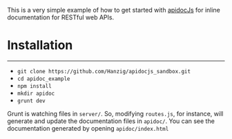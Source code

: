 This is a very simple example of how to get started with <a href="http://apidocjs.com/" target="_blank">apidocJs</a> for inline documentation for RESTful web APIs.

Installation
============
---

* `git clone https://github.com/Hanzig/apidocjs_sandbox.git`
* `cd apidoc_example`
* `npm install`
* `mkdir apidoc`
* `grunt dev`

Grunt is watching files in `server/`. So, modifying `routes.js`, for instance, will generate and update the documentation files in `apidoc/`. You can see the documentation generated by opening `apidoc/index.html`
